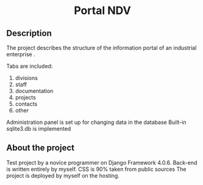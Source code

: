 <h1 align="center">Portal NDV</h1>
<h2 align="center"></h2>

## Description

The project describes the structure of the information portal of an industrial enterprise .

Tabs are included:

1. divisions
2. staff
3. documentation
4. projects
5. contacts
6. other

Administration panel is set up for changing data in the database Built-in sqlite3.db is implemented

## About the project

Test project by a novice programmer on Django Framework 4.0.6. Back-end is written entirely by myself. CSS is 90% taken
from public sources The project is deployed by myself on the hosting.
